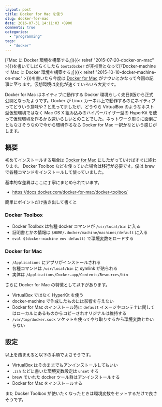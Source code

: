 ```yaml
---
layout: post
title: Docker for Mac を使う
slug: docker-for-mac
date: 2016-07-31 14:11:03 +0900
comments: true
categories:
  - "programming"
tags:
  - "docker"
---
```


[『Mac に Docker 環境を構築する』]({{< relref "2015-07-20-docker-on-mac" >}})を書いてしばらくしたら `boot2docker` が非推奨となって[『Docker-machine で Mac に Docker 環境を構築する』]({{< relref "2015-10-10-docker-machine-on-mac" >}})を書いたら今度は [Docker for Mac](https://docs.docker.com/docker-for-mac/) がナウいとかなって今回の記事に至ります。仮想環境は変化が速くていろいろ大変です。

Docker for Mac はネイティブに動作する Docker 環境らしく先日β版から正式公開となったようです。Docker が Linux カーネル上で動作するのにネイティブってどういう意味や？と思ってましたが、どうやら VirtualBox のようなホスト型仮想環境ではなく Mac OS X 組み込みのハイパーバイザー型の HyperKit を使って仮想環境を作るから速いらしいとのことでした。ネットワーク周りに面倒ごともなさそうなので今から環境作るなら Docker for Mac 一択かなという感じがします。

## 概要

初めてインストールする場合は [Docker for Mac](https://docs.docker.com/docker-for-mac/) にしたがっていけばすぐに終わります。
Docker Toolbox などを使っていた場合は移行が必要です。僕は brew で各種コマンドをインストールして使っていました。

基本的な差異はここに丁寧にまとめられています。

- https://docs.docker.com/docker-for-mac/docker-toolbox/

簡単にポイントだけ抜き出して書くと

### Docker Toolbox

- Docker Toolbox は各種 docker コマンドが `/usr/local/bin` に入る
- 証明書とかの情報は `$HOME/.docker/machine/machines/default` に入る
- `eval $(docker-machine env default)` で環境変数をロードする

### Docker for Mac

- `/Applications` にアプリがインストールされる
- 各種コマンドは `/usr/local/bin` に symlink が貼られる
- 実体は `/Applications/Docker.app/Contents/Resources/bin`

さらに Docker for Mac の特徴として以下があります。

- VirtualBox ではなく HyperKit を使う
- docker-machine で作成したものには影響を与えない
- Docker for Mac のインストール時に `default` イメージやコンテナに関してはローカルにあるものからコピーされオリジナルは維持する
- `/var/tmp/docker.sock` ソケットを使ってやり取りするから環境変数とかいらない

## 設定

以上を踏まえると以下の手順でよさそうです。

- VirtualBox はそのままでもアンインストールしてもいい
- `.zsh` などに書いた環境変数設定は `unset` する
- brew でいれた docker ツール群はアンインストールする
- Docker for Mac をインストールする

また Docker Toolbox が使いたくなったときは環境変数をセットするだけで良さそうです。

